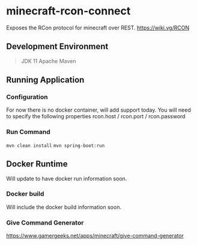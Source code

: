 # minecraft-rcon-connect
Exposes the RCon protocol for minecraft over REST. 
https://wiki.vg/RCON

## Development Environment
> JDK 11
Apache Maven

## Running Application

### Configuration
For now there is no docker container, will add support today. You will need to specify the following properties
rcon.host / rcon.port / rcon.password

### Run Command
`mvn clean install`
`mvn spring-boot:run`

## Docker Runtime

Will update to have docker run information soon.

### Docker build

Will include the docker build information soon.

### Give Command Generator
https://www.gamergeeks.net/apps/minecraft/give-command-generator
